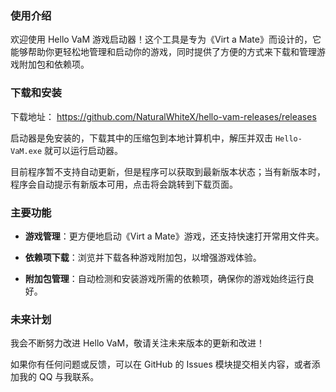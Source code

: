 
### 使用介绍

欢迎使用 Hello VaM 游戏启动器！这个工具是专为《Virt a Mate》而设计的，它能够帮助你更轻松地管理和启动你的游戏，同时提供了方便的方式来下载和管理游戏附加包和依赖项。

### 下载和安装

下载地址：
https://github.com/NaturalWhiteX/hello-vam-releases/releases

启动器是免安装的，下载其中的压缩包到本地计算机中，解压并双击 `Hello-VaM.exe` 就可以运行启动器。

目前程序暂不支持自动更新，但是程序可以获取到最新版本状态；当有新版本时，程序会自动提示有新版本可用，点击将会跳转到下载页面。

### 主要功能

- **游戏管理**：更方便地启动《Virt a Mate》游戏，还支持快速打开常用文件夹。

- **依赖项下载**：浏览并下载各种游戏附加包，以增强游戏体验。

- **附加包管理**：自动检测和安装游戏所需的依赖项，确保你的游戏始终运行良好。

### 未来计划

我会不断努力改进 Hello VaM，敬请关注未来版本的更新和改进！

如果你有任何问题或反馈，可以在 GitHub 的 Issues 模块提交相关内容，或者添加我的 QQ 与我联系。



